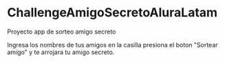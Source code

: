 # ChallengeAmigoSecretoAluraLatam
Proyecto app de sorteo amigo secreto 

Ingresa los nombres de tus amigos en la casilla
presiona el boton "Sortear amigo" y te arrojara tu amigo secreto.
